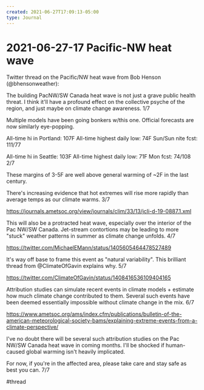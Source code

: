 ```yaml
---
created: 2021-06-27T17:09:13-05:00
type: Journal
---
```


# 2021-06-27-17 Pacific-NW heat wave

Twitter thread on the Pacific/NW heat wave from Bob Henson (@bhensonweather): 

The building PacNW/SW Canada heat wave is not just a grave public health threat. I think it'll have a profound effect on the collective psyche of the region, and just maybe on climate change awareness. 1/7

Multiple models have been going bonkers w/this one. Official forecasts are now similarly eye-popping. 

All-time hi in Portland: 107F
All-time highest daily low: 74F
Sun/Sun nite fcst: 111/77

All-time hi in Seattle: 103F
All-time highest daily low: 71F
Mon fcst:  74/108
2/7

These margins of 3-5F are well above general warming of ~2F in the last century. 

There's increasing evidence that hot extremes will rise more rapidly than average temps as our climate warms. 3/7

https://journals.ametsoc.org/view/journals/clim/33/13/jcli-d-19-0887.1.xml

This will also be a protracted heat wave, especially over the interior of the Pac NW/SW Canada. Jet-stream contortions may be leading to more "stuck" weather patterns in summer as climate change unfolds. 4/7

https://twitter.com/MichaelEMann/status/1405605464478527489

It's way off base to frame this event as "natural variability". This brilliant thread from @ClimateOfGavin explains why. 5/7

https://twitter.com/ClimateOfGavin/status/1408416536109404165

Attribution studies can simulate recent events in climate models + estimate how much climate change contributed to them. Several such events have been deemed essentially impossible without climate change in the mix. 6/7

https://www.ametsoc.org/ams/index.cfm/publications/bulletin-of-the-american-meteorological-society-bams/explaining-extreme-events-from-a-climate-perspective/

I've no doubt there will be several such attribution studies on the Pac NW/SW Canada heat wave in coming months. I'll be shocked if human-caused global warming isn't heavily implicated. 

For now, if you're in the affected area, please take care and stay safe as best you can. 7/7

#thread 
